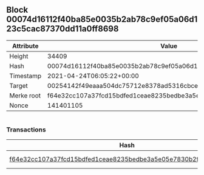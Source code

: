 ## Block 00074d16112f40ba85e0035b2ab78c9ef05a06d123c5cac87370dd11a0ff8698

Attribute | Value
--- | ---
Height | 34409
Hash | 00074d16112f40ba85e0035b2ab78c9ef05a06d123c5cac87370dd11a0ff8698
Timestamp | 2021-04-24T06:05:22+00:00
Target | 00254142f49eaaa504dc75712e8378ad5316cbcead634704b3734b6271167cc4
Merke root | f64e32cc107a37fcd15bdfed1ceae8235bedbe3a5e05e7830b2f7e9600d64ee1
Nonce | 141401105

```

```

### Transactions

Hash | Amount
--- | ---
[f64e32cc107a37fcd15bdfed1ceae8235bedbe3a5e05e7830b2f7e9600d64ee1](f64e32cc107a37fcd15bdfed1ceae8235bedbe3a5e05e7830b2f7e9600d64ee1.md) | 10.00000000 SKEPTI 
